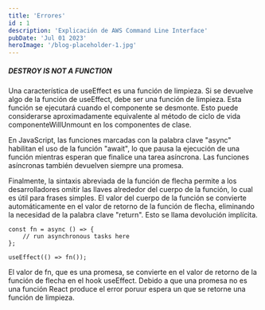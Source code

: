 ```yaml
---
title: 'Errores'
id : 1
description: 'Explicación de AWS Command Line Interface'
pubDate: 'Jul 01 2023'
heroImage: '/blog-placeholder-1.jpg'
---
```


##### DESTROY IS NOT A FUNCTION

Una característica de useEffect es una función de limpieza. Si se devuelve algo de la función de useEffect, debe ser una función de limpieza. Esta función se ejecutará cuando el componente se desmonte. Esto puede considerarse aproximadamente equivalente al método de ciclo de vida componenteWillUnmount en los componentes de clase.

En JavaScript, las funciones marcadas con la palabra clave "async" habilitan el uso de la función "await", lo que pausa la ejecución de una función mientras esperan que finalice una tarea asíncrona. Las funciones asíncronas también devuelven siempre una promesa. 

Finalmente, la sintaxis abreviada de la función de flecha permite a los desarrolladores omitir las llaves alrededor del cuerpo de la función, lo cual es útil para frases simples. El valor del cuerpo de la función se convierte automáticamente en el valor de retorno de la función de flecha, eliminando la necesidad de la palabra clave "return". Esto se llama devolución implícita.

```
const fn = async () => {
    // run asynchronous tasks here
};

useEffect(() => fn());
```

El valor de fn, que es una promesa, se convierte en el valor de retorno de la función de flecha en el hook useEffect. Debido a que una promesa no es una función React produce el error poruur espera un que se retorne una función de limpieza.

